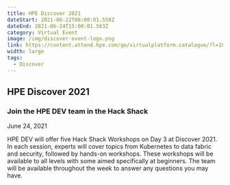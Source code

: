 ```yaml
---
title: HPE Discover 2021
dateStart: 2021-06-22T06:00:01.558Z
dateEnd: 2021-06-24T15:00:01.583Z
category: Virtual Event
image: /img/discover-event-logo.png
link: https://content.attend.hpe.com/go/virtualplatform.catalogue/?l=1045&sf=1166&locale=en_US
width: large
tags:
  - Discover
---
```

## HPE Discover 2021
### Join the HPE DEV team in the Hack Shack

June 24, 2021 

HPE DEV will offer five Hack Shack Workshops on Day 3 at Discover 2021. In each session, experts will cover topics from Kubernetes to data fabric and security, followed by hands-on workshops. These workshops will be available to all levels with some aimed specifically at beginners. The team will be available throughout the week to answer any questions you may have.